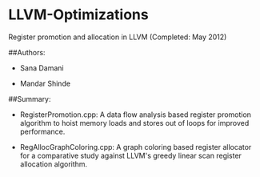 # LLVM-Optimizations
Register promotion and allocation in LLVM (Completed: May 2012)

##Authors: 
* Sana Damani

* Mandar Shinde

##Summary:

* RegisterPromotion.cpp: A data flow analysis based register promotion algorithm to hoist memory loads and stores out of loops for improved performance.

* RegAllocGraphColoring.cpp: A graph coloring based register allocator for a comparative study against LLVM's greedy linear scan register allocation algorithm.

